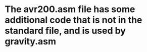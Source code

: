 # The avr200.asm file has some additional code that is not in the standard file, and is used by gravity.asm
